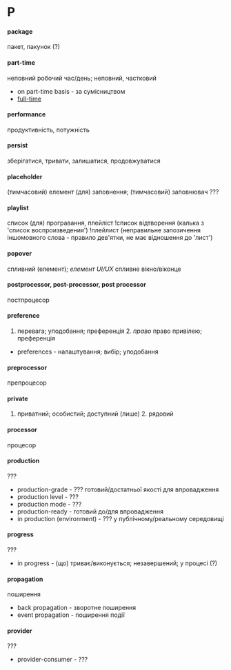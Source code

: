 # P

#### package
пакет, пакунок (?)

#### part-time
неповний робочий час/день; неповний, частковий
  - on part-time basis - за сумісництвом
  - [full-time](./F.md#full-time)

#### performance
продуктивність, потужність

#### persist
зберігатися, тривати, залишатися, продовжуватися

#### placeholder
(тимчасовий) елемент (для) заповнення; (тимчасовий) заповнювач  ???

#### playlist
список (для) програвання, плейліст
!список відтворення (калька з 'список воспроизведения')
!плейлист (неправильне запозичення іншомовного слова - правило дев'ятки, не має відношення до 'лист')

#### popover
спливний (елемент); _елемент UI/UX_ спливне вікно/віконце

#### postprocessor, post-processor, post processor
постпроцесор

#### preference
1. перевага; уподобання; преференція 2. _право_ право привілею; преференція
  - preferences - налаштування; вибір; уподобання

#### preprocessor
препроцесор

#### private
1. приватний; особистий; доступний (лише) 2. рядовий

#### processor
процесор

#### production
???
  - production-grade - ??? готовий/достатньої якості для впровадження
  - production level - ???
  - production mode - ???
  - production-ready - готовий до/для впровадження
  - in production (environment) - ??? у публічному/реальному середовищі
  
#### progress
???
  - in progress - (що) триває/виконується; незавершений; у процесі (?)

#### propagation
поширення
  - back propagation - зворотне поширення
  - event propagation - поширення події

#### provider
???
  - provider-consumer - ???
